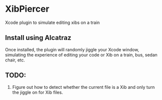 # XibPiercer
Xcode plugin to simulate editing xibs on a train

## Install using Alcatraz
Once installed, the plugin will randomly jiggle your Xcode window, simulating the experience of editing your code or Xib on a train, 
bus, sedan chair, etc.

## TODO: 
1. Figure out how to detect whether the current file is a Xib and only turn the jiggle on for Xib files.
